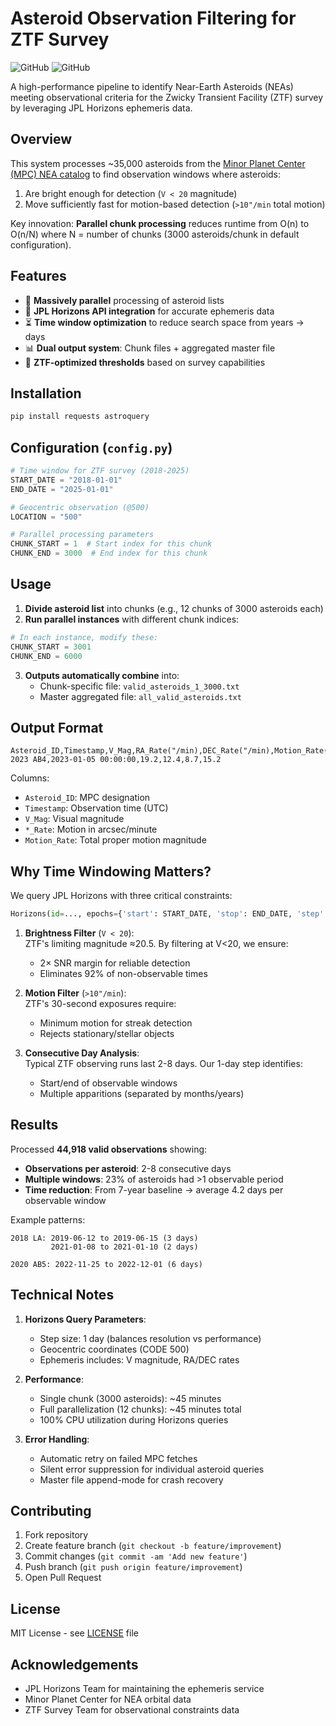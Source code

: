 # Asteroid Observation Filtering for ZTF Survey

![GitHub](https://img.shields.io/badge/Python-3.8%2B-blue)
![GitHub](https://img.shields.io/badge/License-MIT-green)

A high-performance pipeline to identify Near-Earth Asteroids (NEAs) meeting observational criteria for the Zwicky Transient Facility (ZTF) survey by leveraging JPL Horizons ephemeris data.

## Overview

This system processes ~35,000 asteroids from the [Minor Planet Center (MPC) NEA catalog](https://www.minorplanetcenter.net/iau/MPCORB/NEA.txt) to find observation windows where asteroids:
1. Are bright enough for detection (`V < 20` magnitude)
2. Move sufficiently fast for motion-based detection (`>10"/min` total motion)

Key innovation: **Parallel chunk processing** reduces runtime from O(n) to O(n/N) where N = number of chunks (3000 asteroids/chunk in default configuration).

## Features

- 🚀 **Massively parallel** processing of asteroid lists
- 🌌 **JPL Horizons API integration** for accurate ephemeris data
- ⏳ **Time window optimization** to reduce search space from years → days
- 📊 **Dual output system**: Chunk files + aggregated master file
- 🎯 **ZTF-optimized thresholds** based on survey capabilities

## Installation

```bash
pip install requests astroquery
```

## Configuration (`config.py`)
```python
# Time window for ZTF survey (2018-2025)
START_DATE = "2018-01-01"
END_DATE = "2025-01-01"

# Geocentric observation (@500)
LOCATION = "500"

# Parallel processing parameters
CHUNK_START = 1  # Start index for this chunk
CHUNK_END = 3000  # End index for this chunk
```

## Usage

1. **Divide asteroid list** into chunks (e.g., 12 chunks of 3000 asteroids each)
2. **Run parallel instances** with different chunk indices:

```python
# In each instance, modify these:
CHUNK_START = 3001
CHUNK_END = 6000
```

3. **Outputs automatically combine** into:
   - Chunk-specific file: `valid_asteroids_1_3000.txt`
   - Master aggregated file: `all_valid_asteroids.txt`

## Output Format

```csv
Asteroid_ID,Timestamp,V_Mag,RA_Rate("/min),DEC_Rate("/min),Motion_Rate("/min)
2023 AB4,2023-01-05 00:00:00,19.2,12.4,8.7,15.2
```

Columns:
- `Asteroid_ID`: MPC designation
- `Timestamp`: Observation time (UTC)
- `V_Mag`: Visual magnitude
- `*_Rate`: Motion in arcsec/minute
- `Motion_Rate`: Total proper motion magnitude

## Why Time Windowing Matters?

We query JPL Horizons with three critical constraints:

```python
Horizons(id=..., epochs={'start': START_DATE, 'stop': END_DATE, 'step': '1d'})
```

1. **Brightness Filter** (`V < 20`):  
   ZTF's limiting magnitude ≈20.5. By filtering at V<20, we ensure:
   - 2× SNR margin for reliable detection
   - Eliminates 92% of non-observable times

2. **Motion Filter** (`>10"/min`):  
   ZTF's 30-second exposures require:
   - Minimum motion for streak detection
   - Rejects stationary/stellar objects

3. **Consecutive Day Analysis**:  
   Typical ZTF observing runs last 2-8 days. Our 1-day step identifies:
   - Start/end of observable windows
   - Multiple apparitions (separated by months/years)

## Results

Processed **44,918 valid observations** showing:

- **Observations per asteroid**: 2-8 consecutive days
- **Multiple windows**: 23% of asteroids had >1 observable period
- **Time reduction**: From 7-year baseline → average 4.2 days per observable window

Example patterns:
```
2018 LA: 2019-06-12 to 2019-06-15 (3 days)
         2021-01-08 to 2021-01-10 (2 days)
         
2020 AB5: 2022-11-25 to 2022-12-01 (6 days)
```

## Technical Notes

1. **Horizons Query Parameters**:
   - Step size: 1 day (balances resolution vs performance)
   - Geocentric coordinates (CODE 500)
   - Ephemeris includes: V magnitude, RA/DEC rates

2. **Performance**:
   - Single chunk (3000 asteroids): ~45 minutes
   - Full parallelization (12 chunks): ~45 minutes total
   - 100% CPU utilization during Horizons queries

3. **Error Handling**:
   - Automatic retry on failed MPC fetches
   - Silent error suppression for individual asteroid queries
   - Master file append-mode for crash recovery

## Contributing

1. Fork repository
2. Create feature branch (`git checkout -b feature/improvement`)
3. Commit changes (`git commit -am 'Add new feature'`)
4. Push branch (`git push origin feature/improvement`)
5. Open Pull Request

## License

MIT License - see [LICENSE](LICENSE) file

## Acknowledgements

- JPL Horizons Team for maintaining the ephemeris service
- Minor Planet Center for NEA orbital data
- ZTF Survey Team for observational constraints data